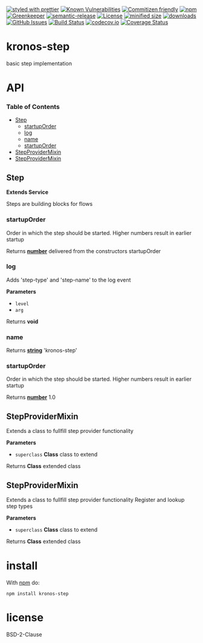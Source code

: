 [![styled with prettier](https://img.shields.io/badge/styled_with-prettier-ff69b4.svg)](https://github.com/prettier/prettier)
[![Known Vulnerabilities](https://snyk.io/test/github/Kronos-Integration/kronos-step/badge.svg)](https://snyk.io/test/github/Kronos-Integration/kronos-step)
[![Commitizen friendly](https://img.shields.io/badge/commitizen-friendly-brightgreen.svg)](http://commitizen.github.io/cz-cli/)
[![npm](https://img.shields.io/npm/v/kronos-step.svg)](https://www.npmjs.com/package/kronos-step)
[![Greenkeeper](https://badges.greenkeeper.io/Kronos-Integration/kronos-step.svg)](https://greenkeeper.io/)
[![semantic-release](https://img.shields.io/badge/%20%20%F0%9F%93%A6%F0%9F%9A%80-semantic--release-e10079.svg)](https://github.com/Kronos-Integration/kronos-step)
[![License](https://img.shields.io/badge/License-BSD%203--Clause-blue.svg)](https://opensource.org/licenses/BSD-3-Clause)
[![minified size](https://badgen.net/bundlephobia/min/kronos-step)](https://bundlephobia.com/result?p=kronos-step)
[![downloads](http://img.shields.io/npm/dm/kronos-step.svg?style=flat-square)](https://npmjs.org/package/kronos-step)
[![GitHub Issues](https://img.shields.io/github/issues/Kronos-Integration/kronos-step.svg?style=flat-square)](https://github.com/Kronos-Integration/kronos-step/issues)
[![Build Status](https://secure.travis-ci.org/Kronos-Integration/kronos-step.png)](http://travis-ci.org/Kronos-Integration/kronos-step)
[![codecov.io](http://codecov.io/github/Kronos-Integration/kronos-step/coverage.svg?branch=master)](http://codecov.io/github/Kronos-Integration/kronos-step?branch=master)
[![Coverage Status](https://coveralls.io/repos/Kronos-Integration/kronos-step/badge.svg)](https://coveralls.io/r/Kronos-Integration/kronos-step)

# kronos-step

basic step implementation

# API

<!-- Generated by documentation.js. Update this documentation by updating the source code. -->

### Table of Contents

-   [Step](#step)
    -   [startupOrder](#startuporder)
    -   [log](#log)
    -   [name](#name)
    -   [startupOrder](#startuporder-1)
-   [StepProviderMixin](#stepprovidermixin)
-   [StepProviderMixin](#stepprovidermixin-1)

## Step

**Extends Service**

Steps are building blocks for flows

### startupOrder

Order in which the step should be started.
Higher numbers result in earlier startup

Returns **[number](https://developer.mozilla.org/docs/Web/JavaScript/Reference/Global_Objects/Number)** delivered from the constructors startupOrder

### log

Adds 'step-type' and 'step-name' to the log event

**Parameters**

-   `level`  
-   `arg`  

Returns **void** 

### name

Returns **[string](https://developer.mozilla.org/docs/Web/JavaScript/Reference/Global_Objects/String)** 'kronos-step'

### startupOrder

Order in which the step should be started.
Higher numbers result in earlier startup

Returns **[number](https://developer.mozilla.org/docs/Web/JavaScript/Reference/Global_Objects/Number)** 1.0

## StepProviderMixin

Extends a class to fullfill step provider functionality

**Parameters**

-   `superclass` **Class** class to extend

Returns **Class** extended class

## StepProviderMixin

Extends a class to fullfill step provider functionality
Register and lookup step types

**Parameters**

-   `superclass` **Class** class to extend

Returns **Class** extended class

# install

With [npm](http://npmjs.org) do:

```shell
npm install kronos-step
```

# license

BSD-2-Clause
